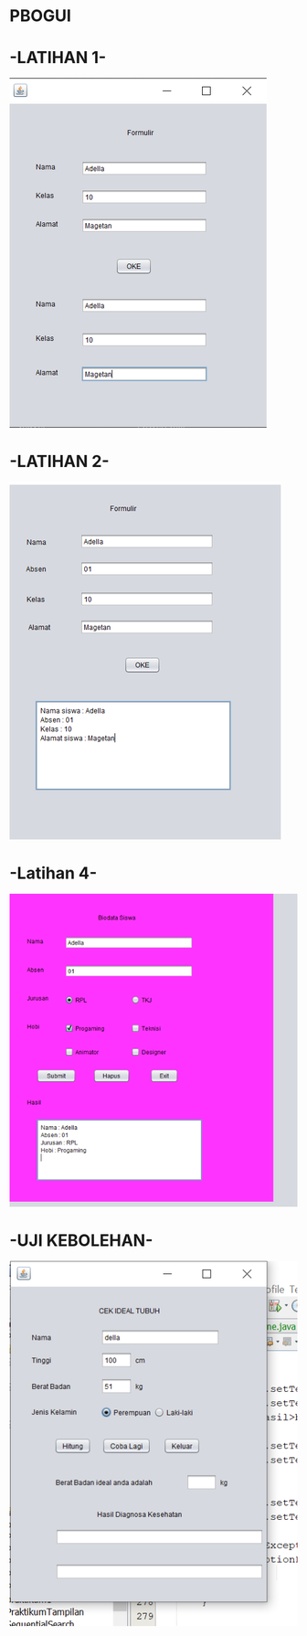 # PBOGUI
# -LATIHAN 1-
![Alt text](https://github.com/adellaaishwara/PBOGUI/blob/master/GUILat1.PNG)
# -LATIHAN 2-
![Alt text](https://github.com/adellaaishwara/PBOGUI/blob/master/GUILat2.PNG)
# -Latihan 4-
![Alt text](https://github.com/adellaaishwara/PBOGUI/blob/master/GUILat4.PNG)
# -UJI KEBOLEHAN-
![Alt text](https://github.com/adellaaishwara/PBOGUI/blob/master/UjiKebolehan.PNG)
